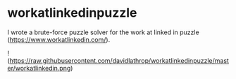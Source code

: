 # workatlinkedinpuzzle

I wrote a brute-force puzzle solver for the work at linked in puzzle (https://www.workatlinkedin.com/).

!(https://raw.githubusercontent.com/davidlathrop/workatlinkedinpuzzle/master/workatlinkedin.png)